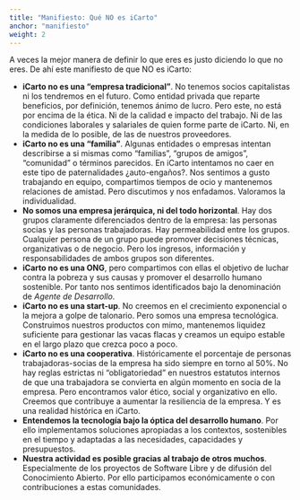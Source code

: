```yaml
---
title: "Manifiesto: Qué NO es iCarto"
anchor: "manifiesto"
weight: 2
---
```


A veces la mejor manera de definir lo que eres es justo diciendo lo que no eres. De ahí este manifiesto de que NO es iCarto:

- **iCarto no es una “empresa tradicional”**. No tenemos socios capitalistas ni los tendremos en el futuro. Como entidad privada que reparte beneficios, por definición, tenemos ánimo de lucro. Pero este, no está por encima de la ética. Ni de la calidad e impacto del trabajo. Ni de las condiciones laborales y salariales de quien forme parte de iCarto. Ni, en la medida de lo posible, de las de nuestros proveedores.
- **iCarto no es una “familia”**. Algunas entidades o empresas intentan describirse a si mismas como “familias”, “grupos de amigos”, “comunidad” o términos parecidos. En iCarto intentamos no caer en este tipo de paternalidades ¿auto-engaños?. Nos sentimos a gusto trabajando en equipo, compartimos tiempos de ocio y mantenemos relaciones de amistad. Pero discutimos y nos enfadamos. Valoramos la individualidad.
- **No somos una empresa jerárquica, ni del todo horizontal**. Hay dos grupos claramente diferenciados dentro de la empresa: las personas socias y las personas trabajadoras. Hay permeabilidad entre los grupos. Cualquier persona de un grupo puede promover decisiones técnicas, organizativas o de negocio. Pero los ingresos, información y responsabilidades de ambos grupos son diferentes.
- **iCarto no es una ONG**, pero compartimos con ellas el objetivo de luchar contra la pobreza y sus causas y promover el desarrollo humano sostenible. Por tanto nos sentimos identificados bajo la denominación de _Agente de Desarrollo_.
- **iCarto no es una start-up**. No creemos en el crecimiento exponencial o la mejora a golpe de talonario. Pero somos una empresa tecnológica. Construimos nuestros productos con mimo, mantenemos liquidez suficiente para gestionar las vacas flacas y creamos un equipo estable en el largo plazo que crezca poco a poco.
- **iCarto no es una cooperativa**. Históricamente el porcentaje de personas trabajadoras-socias de la empresa ha sido siempre en torno al 50%. No hay reglas estrictas ni “obligatoriedad” en nuestros estatutos internos de que una trabajadora se convierta en algún momento en socia de la empresa. Pero encontramos valor ético, social y organizativo en ello. Creemos que contribuye a aumentar la resiliencia de la empresa. Y es una realidad histórica en iCarto.
- **Entendemos la tecnología bajo la óptica del desarrollo humano**. Por ello implementamos soluciones apropiadas a los contextos, sostenibles en el tiempo y adaptadas a las necesidades, capacidades y presupuestos.
- **Nuestra actividad es posible gracias al trabajo de otros muchos**. Especialmente de los proyectos de Software Libre y de difusión del Conocimiento Abierto. Por ello participamos económicamente o con contribuciones a estas comunidades.
